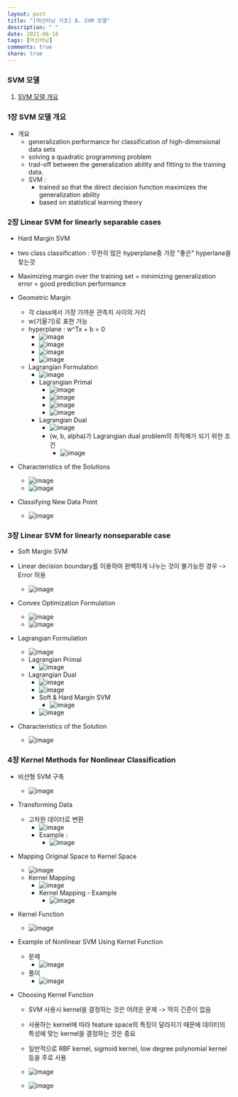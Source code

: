 ```yaml
---
layout: post
title: "[머신러닝 기초] 8. SVM 모델"
description: " "
date: 2021-06-18
tags: [머신러닝]
comments: true
share: true
---
```


### SVM 모델
1. [SVM 모델 개요](#1장-SVM-모델-개요)   


### 1장 SVM 모델 개요
- 개요
  - generalization performance for classification of high-dimensional data sets
  - solving a quadratic programming problem
  - trad-off between  the generalization ability and fitting to the training data.
  - SVM : 
    - trained so that the direct decision function maximizes the generalization ability
    - based on statistical learning theory

### 2장 Linear SVM for linearly separable cases
  - Hard Margin SVM
  - two class classification : 무한히 많은 hyperplane중 가장 "좋은" hyperlane을 찾는것
  - Maximizing margin over the training set = minimizing generalization error = good prediction performance

- Geometric Margin
  - 각 class에서 가장 가까운 관측치 사이의 거리
  - w(기울기)로 표현 가능
  - hyperplane : w^Tx + b = 0
    - ![image](https://user-images.githubusercontent.com/43491168/112714280-0b386180-8f1d-11eb-940e-41b103ead6cb.png)
    - ![image](https://user-images.githubusercontent.com/43491168/112714477-d7117080-8f1d-11eb-8b64-6001cc975d14.png)
    - ![image](https://user-images.githubusercontent.com/43491168/112714525-fc9e7a00-8f1d-11eb-9330-9c11e03ba7ca.png)
    - ![image](https://user-images.githubusercontent.com/43491168/112714588-53a44f00-8f1e-11eb-812f-29c52b4bb9ed.png)
  - Lagrangian Formulation
    - ![image](https://user-images.githubusercontent.com/43491168/112714623-7d5d7600-8f1e-11eb-81d6-8235c2a02f53.png)
    - Lagrangian Primal
      - ![image](https://user-images.githubusercontent.com/43491168/112714673-b4338c00-8f1e-11eb-9df9-8897457aeee0.png)
      - ![image](https://user-images.githubusercontent.com/43491168/112714739-23a97b80-8f1f-11eb-925f-2f1a0d1da254.png)
      - ![image](https://user-images.githubusercontent.com/43491168/112714746-358b1e80-8f1f-11eb-9dbb-55cb346c31f8.png)
      - ![image](https://user-images.githubusercontent.com/43491168/112714752-4045b380-8f1f-11eb-9c2b-16843a9d293d.png)
    - Lagrangian Dual
      - ![image](https://user-images.githubusercontent.com/43491168/112714808-9286d480-8f1f-11eb-9480-f9bd76aa45f6.png)
      - (w, b, alpha)가 Lagrangian dual problem의 최적해가 되기 위한 조건
        - ![image](https://user-images.githubusercontent.com/43491168/112715802-d7156e80-8f25-11eb-86cf-1526f5873372.png)

- Characteristics of the Solutions
  - ![image](https://user-images.githubusercontent.com/43491168/112715873-5014c600-8f26-11eb-86ad-886fdc43f271.png)
  - ![image](https://user-images.githubusercontent.com/43491168/112715935-bef21f00-8f26-11eb-805b-76bb90421b39.png)

- Classifying New Data Point
  - ![image](https://user-images.githubusercontent.com/43491168/112715964-ee089080-8f26-11eb-8a5f-4ed9d3ce9d1f.png)

### 3장 Linear SVM for linearly nonseparable case
  - Soft Margin SVM
  - Linear decision boundary를 이용하여 완벽하게 나누는 것이 불가능한 경우 -> Error 허용
    - ![image](https://user-images.githubusercontent.com/43491168/112716117-bc43f980-8f27-11eb-9ece-13260a2e1f42.png)

- Convex Optimization Formulation
  - ![image](https://user-images.githubusercontent.com/43491168/112716154-0200c200-8f28-11eb-87b1-305e6b3f5e4a.png)
  - ![image](https://user-images.githubusercontent.com/43491168/112716163-0fb64780-8f28-11eb-97d6-7bbea7586fe0.png)

- Lagrangian Formulation
  - ![image](https://user-images.githubusercontent.com/43491168/112716191-3a080500-8f28-11eb-8226-4694420ca7dd.png)
  - Lagrangian Primal
    - ![image](https://user-images.githubusercontent.com/43491168/112716222-67ed4980-8f28-11eb-9a63-d5e997e8e94b.png)
  - Lagrangian Dual
    - ![image](https://user-images.githubusercontent.com/43491168/112716244-82272780-8f28-11eb-9415-d8b3e3e8cbaf.png)
    - ![image](https://user-images.githubusercontent.com/43491168/112716253-98cd7e80-8f28-11eb-8900-a884764cf468.png)
    - Soft & Hard Margin SVM
      - ![image](https://user-images.githubusercontent.com/43491168/112716276-b569b680-8f28-11eb-86af-234797cbe15d.png)
    - ![image](https://user-images.githubusercontent.com/43491168/112716290-d3cfb200-8f28-11eb-848b-7a1afb26b456.png)

- Characteristics of the Solution
  - ![image](https://user-images.githubusercontent.com/43491168/112716342-25783c80-8f29-11eb-82a4-522264a25800.png)

### 4장 Kernel Methods for Nonlinear Classification
  - 비선형 SVM 구축
    - ![image](https://user-images.githubusercontent.com/43491168/112716386-725c1300-8f29-11eb-99c2-4bf9c9611fe5.png)

- Transforming Data
  - 고차원 데이터로 변환
    - ![image](https://user-images.githubusercontent.com/43491168/112716419-b94a0880-8f29-11eb-8cfe-d670954923fa.png)
    - Example : 
      - ![image](https://user-images.githubusercontent.com/43491168/112716429-ccf56f00-8f29-11eb-9d3b-7ea2d97b9273.png)

- Mapping Original Space to Kernel Space
  - ![image](https://user-images.githubusercontent.com/43491168/112716467-f910f000-8f29-11eb-8d8b-99e79d15656f.png)
  - Kernel Mapping
    - ![image](https://user-images.githubusercontent.com/43491168/112716504-278ecb00-8f2a-11eb-9762-84450ef44353.png)
    - Kernel Mapping - Example
      - ![image](https://user-images.githubusercontent.com/43491168/112716587-92400680-8f2a-11eb-9897-ae5bed7fe81b.png)
  
- Kernel Function
  - ![image](https://user-images.githubusercontent.com/43491168/112716625-c3b8d200-8f2a-11eb-8569-99fc3a9cea02.png)

- Example of Nonlinear SVM Using Kernel Function
  - 문제
    - ![image](https://user-images.githubusercontent.com/43491168/112716663-07134080-8f2b-11eb-8d65-4613f8adebca.png)
  - 풀이
    - ![image](https://user-images.githubusercontent.com/43491168/112716701-52c5ea00-8f2b-11eb-8f9e-ec6272b6e0b6.png)

- Choosing Kernel Function
  - SVM 사용시 kernel을 결정하는 것은 어려운 문제 -> 딱히 긴준이 없음
  - 사용하는 kernel에 따라 feature space의 특징이 달라지기 때문에 데이터의 특성에 맞는 kernel을 결정하는 것은 중요
  - 일반적으로 RBF kernel, sigmoid kernel, low degree polynomial kernel 등을 주로 사용
  
  - ![image](https://user-images.githubusercontent.com/43491168/112716780-cf58c880-8f2b-11eb-9510-6c3d9b72c9a2.png)
  - ![image](https://user-images.githubusercontent.com/43491168/112716786-d67fd680-8f2b-11eb-8e50-653b1875bf9d.png)

